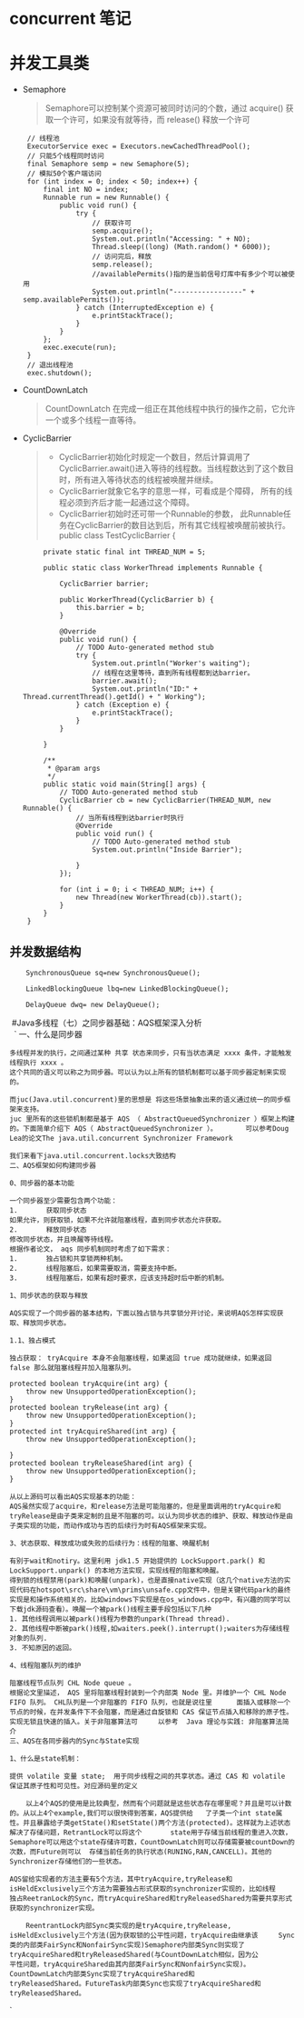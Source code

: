 # concurrent 笔记
# 并发工具类
 - Semaphore
	> Semaphore可以控制某个资源可被同时访问的个数，通过 acquire() 获取一个许可，如果没有就等待，而 release() 释放一个许可

		// 线程池
        ExecutorService exec = Executors.newCachedThreadPool();
        // 只能5个线程同时访问
        final Semaphore semp = new Semaphore(5);
        // 模拟50个客户端访问
        for (int index = 0; index < 50; index++) {
            final int NO = index;
            Runnable run = new Runnable() {
                public void run() {
                    try {
                        // 获取许可
                        semp.acquire();
                        System.out.println("Accessing: " + NO);
                        Thread.sleep((long) (Math.random() * 6000));
                        // 访问完后，释放
                        semp.release();
                        //availablePermits()指的是当前信号灯库中有多少个可以被使用
                        System.out.println("-----------------" + semp.availablePermits()); 
                    } catch (InterruptedException e) {
                        e.printStackTrace();
                    }
                }
            };
            exec.execute(run);
        }
        // 退出线程池
        exec.shutdown();
 - CountDownLatch
	> CountDownLatch 在完成一组正在其他线程中执行的操作之前，它允许一个或多个线程一直等待。

	
 - CyclicBarrier
	>	- CyclicBarrier初始化时规定一个数目，然后计算调用了CyclicBarrier.await()进入等待的线程数。当线程数达到了这个数目时，所有进入等待状态的线程被唤醒并继续。 
 	>	- CyclicBarrier就象它名字的意思一样，可看成是个障碍， 所有的线程必须到齐后才能一起通过这个障碍。 
 	>	- CyclicBarrier初始时还可带一个Runnable的参数， 此Runnable任务在CyclicBarrier的数目达到后，所有其它线程被唤醒前被执行。
		public class TestCyclicBarrier {
		
			private static final int THREAD_NUM = 5;
		
			public static class WorkerThread implements Runnable {
		
				CyclicBarrier barrier;
		
				public WorkerThread(CyclicBarrier b) {
					this.barrier = b;
				}
		
				@Override
				public void run() {
					// TODO Auto-generated method stub
					try {
						System.out.println("Worker's waiting");
						// 线程在这里等待，直到所有线程都到达barrier。
						barrier.await();
						System.out.println("ID:" + Thread.currentThread().getId() + " Working");
					} catch (Exception e) {
						e.printStackTrace();
					}
				}
		
			}
		
			/**
			 * @param args
			 */
			public static void main(String[] args) {
				// TODO Auto-generated method stub
				CyclicBarrier cb = new CyclicBarrier(THREAD_NUM, new Runnable() {
					// 当所有线程到达barrier时执行
					@Override
					public void run() {
						// TODO Auto-generated method stub
						System.out.println("Inside Barrier");
		
					}
				});
		
				for (int i = 0; i < THREAD_NUM; i++) {
					new Thread(new WorkerThread(cb)).start();
				}
			}
		}

## 并发数据结构
		
		SynchronousQueue sq=new SynchronousQueue();
		
		LinkedBlockingQueue lbq=new LinkedBlockingQueue();
		
		DelayQueue dwq= new DelayQueue();  
		
		
		
  
  #Java多线程（七）之同步器基础：AQS框架深入分析  
  
  `
  	一、什么是同步器

	多线程并发的执行，之间通过某种 共享 状态来同步，只有当状态满足 xxxx 条件，才能触发线程执行 xxxx 。
	这个共同的语义可以称之为同步器。可以认为以上所有的锁机制都可以基于同步器定制来实现的。

	而juc(Java.util.concurrent)里的思想是 将这些场景抽象出来的语义通过统一的同步框架来支持。
	juc 里所有的这些锁机制都是基于 AQS （ AbstractQueuedSynchronizer ）框架上构建的。下面简单介绍下 AQS（ AbstractQueuedSynchronizer ）。 		可以参考Doug Lea的论文The java.util.concurrent Synchronizer Framework

	我们来看下java.util.concurrent.locks大致结构
	二、AQS框架如何构建同步器

	0、同步器的基本功能

	一个同步器至少需要包含两个功能：
	1.       获取同步状态
	如果允许，则获取锁，如果不允许就阻塞线程，直到同步状态允许获取。
	2.       释放同步状态
	修改同步状态，并且唤醒等待线程。
	根据作者论文， aqs 同步机制同时考虑了如下需求：
	1.       独占锁和共享锁两种机制。
	2.       线程阻塞后，如果需要取消，需要支持中断。
	3.       线程阻塞后，如果有超时要求，应该支持超时后中断的机制。

	1、同步状态的获取与释放

	AQS实现了一个同步器的基本结构，下面以独占锁与共享锁分开讨论，来说明AQS怎样实现获取、释放同步状态。

	1.1、独占模式

	独占获取： tryAcquire 本身不会阻塞线程，如果返回 true 成功就继续，如果返回 false 那么就阻塞线程并加入阻塞队列。
	
	protected boolean tryAcquire(int arg) {    
	    throw new UnsupportedOperationException();    
	}    
	protected boolean tryRelease(int arg) {    
	    throw new UnsupportedOperationException();    
	}    
	protected int tryAcquireShared(int arg) {    
	    throw new UnsupportedOperationException();    

	}    
	protected boolean tryReleaseShared(int arg) {    
	    throw new UnsupportedOperationException();    
	}    
	
	从以上源码可以看出AQS实现基本的功能：
	AQS虽然实现了acquire，和release方法是可能阻塞的，但是里面调用的tryAcquire和tryRelease是由子类来定制的且是不阻塞的可。以认为同步状态的维护、获取、释放动作是由子类实现的功能，而动作成功与否的后续行为时有AQS框架来实现。

	3、状态获取、释放成功或失败的后续行为：线程的阻塞、唤醒机制

	有别于wait和notiry。这里利用 jdk1.5 开始提供的 LockSupport.park() 和 LockSupport.unpark() 的本地方法实现，实现线程的阻塞和唤醒。
	得到锁的线程禁用(park)和唤醒(unpark)，也是直接native实现（这几个native方法的实现代码在hotspot\src\share\vm\prims\unsafe.cpp文件中，但是关键代码park的最终实现是和操作系统相关的，比如windows下实现是在os_windows.cpp中，有兴趣的同学可以下载jdk源码查看）。唤醒一个被park()线程主要手段包括以下几种
	1. 其他线程调用以被park()线程为参数的unpark(Thread thread).
	2. 其他线程中断被park()线程,如waiters.peek().interrupt();waiters为存储线程对象的队列.
	3. 不知原因的返回。
	
	4、线程阻塞队列的维护

	阻塞线程节点队列 CHL Node queue 。
	根据论文里描述， AQS 里将阻塞线程封装到一个内部类 Node 里。并维护一个 CHL Node FIFO 队列。 CHL队列是一个非阻塞的 FIFO 队列，也就是说往里		面插入或移除一个节点的时候，在并发条件下不会阻塞，而是通过自旋锁和 CAS 保证节点插入和移除的原子性。实现无锁且快速的插入。关于非阻塞算法可		以参考  Java 理论与实践: 非阻塞算法简介 
	三、AQS在各同步器内的Sync与State实现

	1、什么是state机制：

	提供 volatile 变量 state;  用于同步线程之间的共享状态。通过 CAS 和 volatile 保证其原子性和可见性。对应源码里的定义
	
		以上4个AQS的使用是比较典型，然而有个问题就是这些状态存在哪里呢？并且是可以计数的。从以上4个example,我们可以很快得到答案，AQS提供给	了子类一个int state属性。并且暴露给子类getState()和setState()两个方法(protected)。这样就为上述状态解决了存储问题，RetrantLock可以将这个		state用于存储当前线程的重进入次数，Semaphore可以用这个state存储许可数，CountDownLatch则可以存储需要被countDown的次数，而Future则可以	存储当前任务的执行状态(RUNING,RAN,CANCELL)。其他的Synchronizer存储他们的一些状态。

	AQS留给实现者的方法主要有5个方法，其中tryAcquire,tryRelease和isHeldExclusively三个方法为需要独占形式获取的synchronizer实现的，比如线程		独占ReetranLock的Sync，而tryAcquireShared和tryReleasedShared为需要共享形式获取的synchronizer实现。

		ReentrantLock内部Sync类实现的是tryAcquire,tryRelease, isHeldExclusively三个方法(因为获取锁的公平性问题，tryAcquire由继承该		Sync类的内部类FairSync和NonfairSync实现)Semaphore内部类Sync则实现了tryAcquireShared和tryReleasedShared(与CountDownLatch相似，因为公		平性问题，tryAcquireShared由其内部类FairSync和NonfairSync实现)。CountDownLatch内部类Sync实现了tryAcquireShared和			tryReleasedShared。FutureTask内部类Sync也实现了tryAcquireShared和tryReleasedShared。
  `
